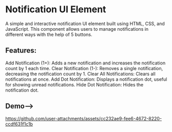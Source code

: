# Notification UI Element
A simple and interactive notification UI element built using HTML, CSS, and JavaScript. This component allows users to manage notifications in different ways with the help of 5 buttons.

## Features:
Add Notification (1+): Adds a new notification and increases the notification count by 1 each time.
Clear Notification (1-): Removes a single notification, decreasing the notification count by 1.
Clear All Notifications: Clears all notifications at once.
Add Dot Notification: Displays a notification dot, useful for showing unread notifications.
Hide Dot Notification: Hides the notification dot.

## Demo-->



https://github.com/user-attachments/assets/cc232ae9-fee6-4672-8220-ccdf631f1c1b

